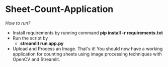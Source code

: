 # Sheet-Count-Application
*How to run?*
- Install requirements by running command
  **pip install -r requirements.txt**
- Run the script by
  - **streamlit run app.py**
- Upload and Process an Image.
  That's it! You should now have a working application for counting sheets using image processing techniques with OpenCV and Streamlit.
